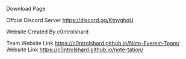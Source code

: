 Download Page

Offcial Discord Server https://discord.gg/KtnyghqU

Website Created By c0ntrolshard

Team Website Link https://c0ntrolshard.github.io/Note-Everest-Team/
Website Link https://c0ntrolshard.github.io/note-tation/
